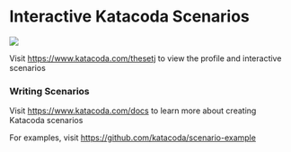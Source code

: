 # Interactive Katacoda Scenarios

[![](http://shields.katacoda.com/katacoda/thesetj/count.svg)](https://www.katacoda.com/thesetj "Get your profile on Katacoda.com")

Visit https://www.katacoda.com/thesetj to view the profile and interactive scenarios

### Writing Scenarios
Visit https://www.katacoda.com/docs to learn more about creating Katacoda scenarios

For examples, visit https://github.com/katacoda/scenario-example
